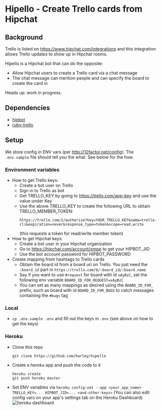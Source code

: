 # Hipello - Create Trello cards from Hipchat

## Background

Trello is listed on https://www.hipchat.com/integrations and this integration
allows Trello updates to show up in Hipchat rooms.

Hipello is a Hipchat bot that can do the opposite:
- Allow Hipchat users to create a Trello card via a chat message
- The chat message can mention people and can specify the board to create the card in

Heads up: work in progress.

## Dependencies
- [hipbot](https://github.com/pewniak747/hipbot)
- [ruby-trello](https://github.com/jeremytregunna/ruby-trello)

## Setup
We store config in ENV vars (per http://12factor.net/config). The `.env.sample` file should tell you the what. See below for the how.

### Environment variables
- How to get Trello keys:
  - Create a bot user on Trello
  - Sign in to Trello as bot
  - Get TRELLO_KEY by going to https://trello.com/app-key and use the value under Key
  - Use the above TRELLO_KEY to create the following URL to obtain TRELLO_MEMBER_TOKEN:
    ```
    https://trello.com/1/authorize?key=YOUR_TRELLO_KEY&name=trello-cli&expiration=never&response_type=token&scope=read,write
    ```
    (this requests a token for read/write member token)
- How to get Hipchat keys:
  - Create a bot user in your Hipchat organization
  - Go to https://hipchat.com/account/xmpp to get your HIPBOT_JID
  - Use the bot account password for HIPBOT_PASSWORD
- Create mapping from hashtags to Trello cards
  - Obtain the board id from a board url on Trello. You just need the `:board_id` part in `https://trello.com/b/:board_id/:board_name`
  - Say if you want to use `#request` for board with id `xAyBzC`, set the following env variable `BOARD_ID_FOR_REQUEST=xAyBzC`
  - You can set as many mappings as desired using the `BOARD_ID_FOR_` prefix, such as board with id `BOARD_ID_FOR_BUGS` to catch messages containing the `#bugs` tag

### Local
- `cp .env.sample .env` and fill out the keys in `.env` (see above on how to get the keys)

### Heroku
- Clone this repo
  ```
  git clone https://github.com/harley/hipello
  ```

- Create a heroku app and push the code to it
  ```
  heroku create
  git push heroku master
  ```
- Set ENV variables via `heroku config:set --app <your_app_name> TRELLO_KEY=... HIPBOT_JID=... <and-other-keys>`
(You can also edit config vars on your app's settings tab on the Heroku Dashboard) ![heroku dashboard](https://s3.amazonaws.com/heroku.devcenter/heroku_assets/images/389-original.jpg)
